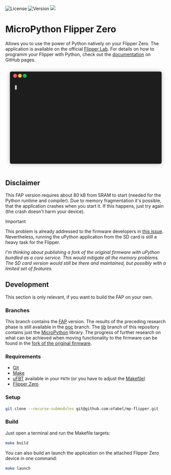 ![License](https://img.shields.io/github/license/ofabel/mp-flipper)
![Version](https://img.shields.io/github/v/tag/ofabel/mp-flipper)
![](https://img.shields.io/github/issues/ofabel/mp-flipper)

# MicroPython Flipper Zero

Allows you to use the power of Python natively on your Flipper Zero.
The application is available on the official [Flipper Lab](https://lab.flipper.net/apps/upython).
For details on how to programm your Flipper with Python, check out the [documentation](https://ofabel.github.io/mp-flipper/) on GitHub pages.

![MicroPython REPL](./docs/pages/assets/repl.gif)

## Disclaimer

This FAP version requires about 80 kB from SRAM to start (needed for the Python runtime and compiler).
Due to memory fragmentation it's possible, that the application crashes when you start it.
If this happens, just try again (the crash doesn't harm your device).

> [!IMPORTANT]
> This problem is already addressed to the firmware developers in [this issue](https://github.com/flipperdevices/flipperzero-firmware/issues/3927).
> Nevertheless, running the uPython application from the SD card is still a heavy task for the Flipper.

_I'm thinking about publishing a fork of the original firmware with uPython bundled as a core service._
_This would mitigate all the memory problems._
_The SD card version would still be there and maintained, but possibly with a limited set of features._

## Development

This section is only relevant, if you want to build the FAP on your own.

### Branches

This branch contains the [FAP](https://developer.flipper.net/flipperzero/doxygen/apps_on_sd_card.html) version.
The results of the preceding research phase is still available in the [poc](https://github.com/ofabel/mp-flipper/tree/poc) branch.
The [lib](https://github.com/ofabel/mp-flipper/tree/lib) branch of this repository contains just the [MicroPython](https://github.com/micropython/micropython) library.
The progress of further research on what can be achieved when moving functionality to the firmware can be found in the [fork of the original firmware](https://github.com/ofabel/flipperzero-firmware/tree/ofa/micropython).

### Requirements

* [Git](https://git-scm.com/)
* [Make](https://www.gnu.org/software/make/)
* [uFBT](https://pypi.org/project/ufbt/) available in your `PATH` (or you have to adjust the [Makefile](./Makefile))
* [Flipper Zero](https://flipperzero.one/)

### Setup

```bash
git clone --recurse-submodules git@github.com:ofabel/mp-flipper.git
```

### Build

Just open a terminal and run the Makefile targets:

```bash
make build
```

You can also build an launch the application on the attached Flipper Zero device in one command:

```bash
make launch
```
